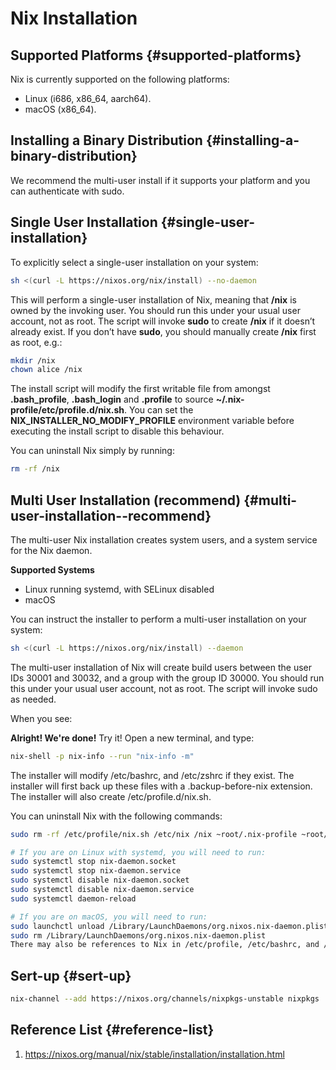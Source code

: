 # Nix Installation


## Supported Platforms {#supported-platforms}

Nix is currently supported on the following platforms:

-   Linux (i686, x86\_64, aarch64).
-   macOS (x86\_64).


## Installing a Binary Distribution {#installing-a-binary-distribution}

We recommend the multi-user install if it supports your platform and you can authenticate with sudo.


## Single User Installation {#single-user-installation}

To explicitly select a single-user installation on your system:

```bash
sh <(curl -L https://nixos.org/nix/install) --no-daemon
```

This will perform a single-user installation of Nix, meaning that **/nix** is owned by the invoking user. You should run this under your usual user account, not as root. The script will invoke **sudo** to create **/nix** if it doesn’t already exist. If you don’t have **sudo**, you should manually create **/nix** first as root, e.g.:

```bash
mkdir /nix
chown alice /nix
```

The install script will modify the first writable file from amongst **.bash\_profile**, **.bash\_login** and **.profile** to source **~/.nix-profile/etc/profile.d/nix.sh**. You can set the **NIX\_INSTALLER\_NO\_MODIFY\_PROFILE** environment variable before executing the install script to disable this behaviour.

You can uninstall Nix simply by running:

```bash
rm -rf /nix
```


## Multi User Installation (recommend) {#multi-user-installation--recommend}

The multi-user Nix installation creates system users, and a system service for the Nix daemon.

**Supported Systems**

-   Linux running systemd, with SELinux disabled
-   macOS

You can instruct the installer to perform a multi-user installation on your system:

```bash
sh <(curl -L https://nixos.org/nix/install) --daemon
```

The multi-user installation of Nix will create build users between the user IDs 30001 and 30032, and a group with the group ID 30000. You should run this under your usual user account, not as root. The script will invoke sudo as needed.

When you see:

**Alright! We're done!**
Try it! Open a new terminal, and type:

```bash
nix-shell -p nix-info --run "nix-info -m"
```

The installer will modify /etc/bashrc, and /etc/zshrc if they exist. The installer will first back up these files with a .backup-before-nix extension. The installer will also create /etc/profile.d/nix.sh.

You can uninstall Nix with the following commands:

```bash
sudo rm -rf /etc/profile/nix.sh /etc/nix /nix ~root/.nix-profile ~root/.nix-defexpr ~root/.nix-channels ~/.nix-profile ~/.nix-defexpr ~/.nix-channels

# If you are on Linux with systemd, you will need to run:
sudo systemctl stop nix-daemon.socket
sudo systemctl stop nix-daemon.service
sudo systemctl disable nix-daemon.socket
sudo systemctl disable nix-daemon.service
sudo systemctl daemon-reload

# If you are on macOS, you will need to run:
sudo launchctl unload /Library/LaunchDaemons/org.nixos.nix-daemon.plist
sudo rm /Library/LaunchDaemons/org.nixos.nix-daemon.plist
There may also be references to Nix in /etc/profile, /etc/bashrc, and /etc/zshrc which you may remove.
```


## Sert-up {#sert-up}

```bash
nix-channel --add https://nixos.org/channels/nixpkgs-unstable nixpkgs
```


## Reference List {#reference-list}

1.  <https://nixos.org/manual/nix/stable/installation/installation.html>

